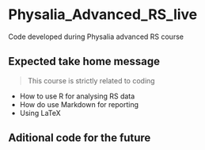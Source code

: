 # Physalia_Advanced_RS_live
Code developed during Physalia advanced RS course

## Expected take home message

> This course is strictly related to coding

+ How to use R for analysing RS data
+ How do use Markdown for reporting
+ Using LaTeX

## Aditional code for the future

